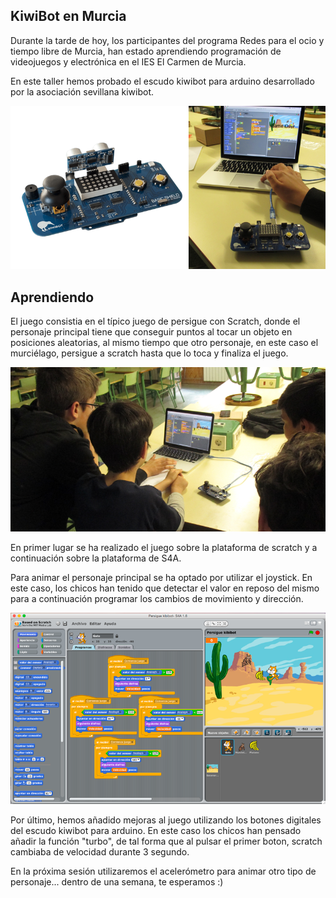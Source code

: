 ## KiwiBot en Murcia

Durante la tarde de hoy, los participantes del programa Redes para el ocio y tiempo libre de Murcia, han estado aprendiendo programación de videojuegos y electrónica en el IES El Carmen de Murcia.

En este taller hemos probado el escudo kiwibot para arduino desarrollado por la asociación sevillana kiwibot.

![](img/1.png)

## Aprendiendo

El juego consistia en el típico juego de persigue con Scratch, donde el personaje principal tiene que conseguir puntos al tocar un objeto en posiciones aleatorias, al mismo tiempo que otro personaje, en este caso el murciélago, persigue a scratch hasta que lo toca y finaliza el juego.

![](img/2.png)

En primer lugar se ha realizado el juego sobre la plataforma de scratch y a continuación sobre la plataforma de S4A.

Para animar el personaje principal se ha optado por utilizar el joystick. En este caso, los chicos han tenido que detectar el valor en reposo del mismo para a continuación programar los cambios de movimiento y dirección.

![](img/3.png)

Por último, hemos añadido mejoras al juego utilizando los botones digitales del escudo kiwibot para arduino. En este caso los chicos han pensado añadir la función "turbo", de tal forma que al pulsar el primer boton, scratch cambiaba de velocidad durante 3 segundo.

En la próxima sesión utilizaremos el acelerómetro para animar otro tipo de personaje... dentro de una semana, te esperamos :)

